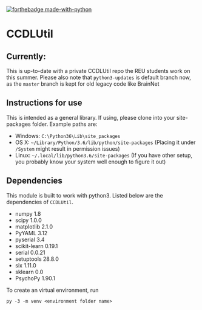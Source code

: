[![forthebadge made-with-python](http://ForTheBadge.com/images/badges/made-with-python.svg)](https://www.python.org/)

# CCDLUtil

## Currently:
This is up-to-date with a private CCDLUtil repo the REU students work on this summer. Please also note that `python3-updates` is default branch now, as the `master` branch is kept for 
old legacy code like BrainNet

## Instructions for use

This is intended as a general library.  If using, please clone into your site-packages folder. Example paths are:
* Windows: `C:\Python36\Lib\site_packages`
* OS X: `~/Library/Python/3.6/lib/python/site-packages` (Placing it under `/System` might result in permission issues)
* Linux: `~/.local/lib/python3.6/site-packages` (If you have other setup, you probably know your system well enough to 
figure it out)

## Dependencies
This module is built to work with python3. Listed below are the dependencies of `CCDLUtil`. 

* numpy	1.8
* scipy	1.0.0	
* matplotlib 2.1.0
* PyYAML 3.12
* pyserial 3.4	
* scikit-learn 0.19.1	
* serial 0.0.21	
* setuptools 28.8.0
* six 1.11.0
* sklearn 0.0
* PsychoPy 1.90.1

To create an virtual environment, run
```
py -3 -m venv <environment folder name>
```

